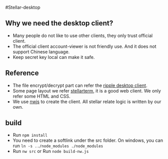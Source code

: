 #Stellar-desktop

## Why we need the desktop client?

- Many people do not like to use other clients, they only trust official client.
- The official client account-viewer is not friendly use. And it does not support Chinese language.
- Keep secret key local can make it safe.

## Reference

- The file encrypt/decrypt part can refer the [ripple desktop client](https://github.com/ripple/ripple-client-desktop).
- Some page layout we refer [stellarterm](https://github.com/stellarterm), it is a good web client. We only refer some HTML and CSS.
- We use [nwjs](https://nwjs.io) to create the client. All stellar relate logic is written by our own.

## build

- Run `npm install`
- You need to create a softlink under the src folder. On windows, you can run `ln -s ../node_modules ./node_modules`
- Run `nw src` or Run `node build-nw.js`
